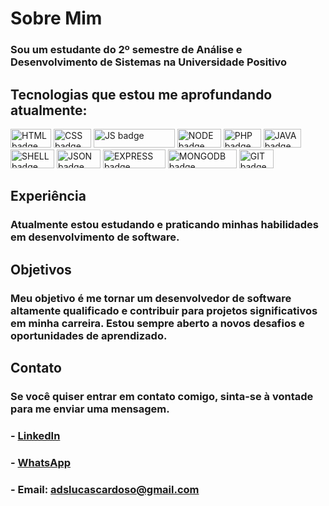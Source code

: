 # Sobre Mim

### Sou um estudante do 2º semestre de Análise e Desenvolvimento de Sistemas na Universidade Positivo

## Tecnologias que estou me aprofundando atualmente:

<img src="https://img.shields.io/badge/-HTML-orange" alt="HTML badge" height="30" width="65">   <img src="https://img.shields.io/badge/-CSS-blue" alt="CSS badge" height="30" width="60">   <img src="https://img.shields.io/badge/-JAVASCRIPT-yellow" alt="JS badge" height="30" width="130">   <img src="https://img.shields.io/badge/-NODE-green" alt="NODE badge" height="30" width="70">   <img src="https://img.shields.io/badge/-PHP-blueviolet" alt="PHP badge" height="30" width="60">   <img src="https://img.shields.io/badge/-JAVA-9cf" alt="JAVA badge" height="30" width="60">   <img src="https://img.shields.io/badge/-SHELL-black" alt="SHELL badge" height="30" width="70">   <img src="https://img.shields.io/badge/-JSON-lightgrey" alt="JSON badge" height="30" width="70">   <img src="https://img.shields.io/badge/-EXPRESS-orange" alt="EXPRESS badge" height="30" width="100">   <img src="https://img.shields.io/badge/-MONGODB-brightgreen" alt="MONGODB badge" height="30" width="110">   <img src="https://img.shields.io/badge/-GIT-red" alt="GIT badge" height="30" width="55">

 

## Experiência

### Atualmente estou estudando e praticando minhas habilidades em desenvolvimento de software.

## Objetivos

### Meu objetivo é me tornar um desenvolvedor de software altamente qualificado e contribuir para projetos significativos em minha carreira. Estou sempre aberto a novos desafios e oportunidades de aprendizado.

## Contato

### Se você quiser entrar em contato comigo, sinta-se à vontade para me enviar uma mensagem.

### - [LinkedIn](https://www.linkedin.com/in/lucas-cardoso-de-carvalho-777582188/)
### - [WhatsApp](https://wa.me/41999912106?text=Ol%C3%A1%20Lucas%2C%20te%20encontrei%20no%20GitHub.%20Podemos%20conversar%3F)
### - Email: <adslucascardoso@gmail.com>

